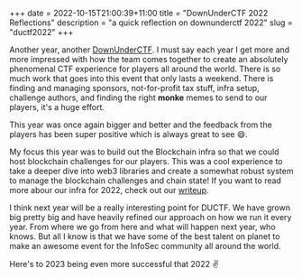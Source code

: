 +++ 
date = 2022-10-15T21:00:39+11:00
title = "DownUnderCTF 2022 Reflections"
description = "a quick reflection on downunderctf 2022"
slug = "ductf2022"
+++

Another year, another [DownUnderCTF](https://downunderctf.com). I must say each year I get more and more impressed with how the team comes together to create an absolutely phenomenal CTF experience for players all around the world. There is so much work that goes into this event that only lasts a weekend. There is finding and managing sponsors, not-for-profit tax stuff, infra setup, challenge authors, and finding the right **monke** memes to send to our players, it's a huge effort.

This year was once again bigger and better and the feedback from the players has been super positive which is always great to see 😄.

My focus this year was to build out the Blockchain infra so that we could host blockchain challenges for our players. This was a cool experience to take a deeper dive into web3 libraries and create a somewhat robust system to manage the blockchain challenges and chain state! If you want to read more abour our infra for 2022, check out our [writeup](https://downunderctf.com/blog/2022/infra-writeup).

I think next year will be a really interesting point for DUCTF. We have grown big pretty big and have heavily refined our approach on how we run it every year. From where we go from here and what will happen next year, who knows. But all I know is that we have some of the best talent on planet to make an awesome event for the InfoSec community all around the world. 

Here's to 2023 being even more successful that 2022 ✌️